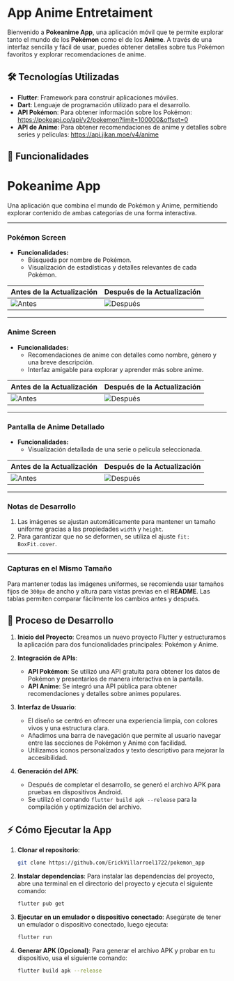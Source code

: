 # App Anime Entretaiment

Bienvenido a **Pokeanime App**, una aplicación móvil que te permite explorar tanto el mundo de los **Pokémon** como el de los **Anime**. A través de una interfaz sencilla y fácil de usar, puedes obtener detalles sobre tus Pokémon favoritos y explorar recomendaciones de anime.

## 🛠️ Tecnologías Utilizadas

- **Flutter**: Framework para construir aplicaciones móviles.
- **Dart**: Lenguaje de programación utilizado para el desarrollo.
- **API Pokémon**: Para obtener información sobre los Pokémon: https://pokeapi.co/api/v2/pokemon?limit=100000&offset=0
- **API de Anime**: Para obtener recomendaciones de anime y detalles sobre series y películas: https://api.jikan.moe/v4/anime

## 📱 Funcionalidades
# Pokeanime App

Una aplicación que combina el mundo de Pokémon y Anime, permitiendo explorar contenido de ambas categorías de una forma interactiva.

---

### **Pokémon Screen**
- **Funcionalidades:**
  - Búsqueda por nombre de Pokémon.
  - Visualización de estadísticas y detalles relevantes de cada Pokémon.

| Antes de la Actualización | Después de la Actualización |
|---------------------------|-----------------------------|
| ![Antes](https://github.com/user-attachments/assets/1e0300cf-375b-4955-b0a5-f49f94480ad2) | ![Después](https://github.com/user-attachments/assets/ce3b0c80-7c23-4eac-860c-75876f202c38) |

---

### **Anime Screen**
- **Funcionalidades:**
  - Recomendaciones de anime con detalles como nombre, género y una breve descripción.
  - Interfaz amigable para explorar y aprender más sobre anime.

| Antes de la Actualización | Después de la Actualización |
|---------------------------|-----------------------------|
| ![Antes](https://github.com/user-attachments/assets/6f8f612d-88b8-4aae-934b-5c31dfdc7b71) | ![Después](https://github.com/user-attachments/assets/39b91d40-549f-4bbc-90f8-58fc09dad381) |

---

### **Pantalla de Anime Detallado**
- **Funcionalidades:**
  - Visualización detallada de una serie o película seleccionada.

| Antes de la Actualización | Después de la Actualización |
|---------------------------|-----------------------------|
| ![Antes](https://github.com/user-attachments/assets/61f7d46b-72b3-4e8f-b364-4113fbf19523) | ![Después](https://github.com/user-attachments/assets/c61ccb25-ebce-4dca-8aa3-f00f4f5f0c60) |

---

### Notas de Desarrollo
1. Las imágenes se ajustan automáticamente para mantener un tamaño uniforme gracias a las propiedades `width` y `height`.
2. Para garantizar que no se deformen, se utiliza el ajuste `fit: BoxFit.cover`.

---

### Capturas en el Mismo Tamaño
Para mantener todas las imágenes uniformes, se recomienda usar tamaños fijos de `300px` de ancho y altura para vistas previas en el **README**. Las tablas permiten comparar fácilmente los cambios antes y después.

## 🚀 Proceso de Desarrollo

1. **Inicio del Proyecto**: Creamos un nuevo proyecto Flutter y estructuramos la aplicación para dos funcionalidades principales: Pokémon y Anime.
2. **Integración de APIs**:
   - **API Pokémon**: Se utilizó una API gratuita para obtener los datos de Pokémon y presentarlos de manera interactiva en la pantalla.
   - **API Anime**: Se integró una API pública para obtener recomendaciones y detalles sobre animes populares.
3. **Interfaz de Usuario**:
   - El diseño se centró en ofrecer una experiencia limpia, con colores vivos y una estructura clara.
   - Añadimos una barra de navegación que permite al usuario navegar entre las secciones de Pokémon y Anime con facilidad.
   - Utilizamos iconos personalizados y texto descriptivo para mejorar la accesibilidad.

4. **Generación del APK**:
   - Después de completar el desarrollo, se generó el archivo APK para pruebas en dispositivos Android.
   - Se utilizó el comando `flutter build apk --release` para la compilación y optimización del archivo.

## ⚡ Cómo Ejecutar la App

1. **Clonar el repositorio**:
   ```bash
   git clone https://github.com/ErickVillarroel1722/pokemon_app 

2. **Instalar dependencias**:
    Para instalar las dependencias del proyecto, abre una terminal en el directorio del proyecto y ejecuta el siguiente comando:
    ```bash
    flutter pub get
    ```

3. **Ejecutar en un emulador o dispositivo conectado**:
    Asegúrate de tener un emulador o dispositivo conectado, luego ejecuta:
    ```bash
    flutter run
    ```

4. **Generar APK (Opcional)**:
    Para generar el archivo APK y probar en tu dispositivo, usa el siguiente comando:
    ```bash
    flutter build apk --release
    ```
